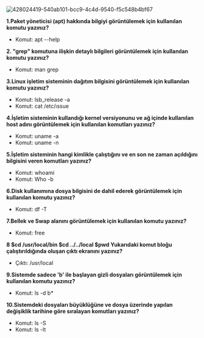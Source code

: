 
![428024419-540ab101-bcc9-4c4d-9540-f5c548b4bf67](https://github.com/user-attachments/assets/8028c962-de2d-4c4a-9ae1-5ac6f4f897c2)

**1.Paket yöneticisi (apt) hakkında bilgiyi görüntülemek için kullanılan komutu yazınız?**
- Komut: apt --help

**2. "grep" komutuna ilişkin detaylı bilgileri görüntülemek için kullanılan komutu yazınız?**
- Komut: man grep

**3.Linux işletim sisteminin dağıtım bilgisini görüntülemek için kullanılan komutu yazınız?**
- Komut: lsb_release -a
- Komut: cat /etc/ıssue

**4.İşletim sisteminin kullandığı kernel versiyonunu ve ağ içinde kullanılan host adını görüntülemek için kullanılan komutları yazınız?**
- Komut: uname -a
- Komut: uname -n

**5.İşletim sisteminin hangi kimlikle çalıştığını ve en son ne zaman açıldığını bilgisini veren komutları yazınız?**
- Komut: whoami
- Komut: Who -b

**6.Disk kullanımına dosya bilgisini de dahil ederek görüntülemek için kullanılan komutu yazınız?**
- Komut: df -T

**7.Bellek ve Swap alanını görüntülemek için kullanılan komutu yazınız?**
- Komut: free

**8 $cd /usr/local/bin
$cd ../../local
$pwd
Yukarıdaki komut bloğu çalıştırıldığında oluşan çıktı ekranını yazınız?**
- Çıktı: /usr/local

**9.Sistemde sadece 'b' ile başlayan gizli dosyaları görüntülemek için kullanılan komutu yazınız?**
- Komut: ls -d b*

**10.Sistemdeki dosyaları büyüklüğüne ve dosya üzerinde yapılan değişiklik tarihine göre sıralayan komutları yazınız?**
- Komut: ls -S
- Komut: ls -lt
